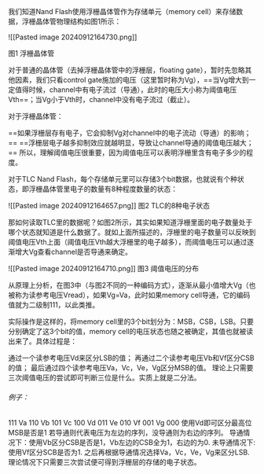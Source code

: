 
我们知道Nand Flash使用浮栅晶体管作为存储单元（memory cell）来存储数据，浮栅晶体管物理结构如图1所示：

![[Pasted image 20240912164730.png]]

图1 浮栅晶体管

对于普通的晶体管（去掉浮栅晶体管中的浮栅层，floating gate），暂时先忽略其他因素，我们只看control gate施加的电压（这里暂时称为Vg），==当Vg增大到一定值得时候，channel中有电子流过（导通），此时的电压大小称为阈值电压Vth==；当Vg小于Vth时，channel中没有电子流过（截止）。

对于浮栅晶体管：

==如果浮栅层存有电子，它会抑制Vg对channel中的电子流动（导通）的影响；==
==浮栅层电子越多抑制效应就越明显，导致让channel导通的阈值电压越大；==
所以，理解阈值电压很重要，因为阈值电压可以表明浮栅里含有电子多少的程度。

对于TLC Nand Flash，每个存储单元里可以存储3个bit数据，也就说有个种状态，即浮栅晶体管里电子的数量有8种程度数量的状态：


![[Pasted image 20240912164657.png]]
图2 TLC的8种电子状态

那如何读取TLC里的数据呢？如图2所示，其实如果知道浮栅里面的电子数量处于哪个状态就知道是什么数据了。就如上面所描述的，浮栅里的电子数量可以反映到阈值电压Vth上面（阈值电压Vth越大浮栅里的电子越多），而阈值电压可以通过逐渐增大Vg查看channel是否导通来确定。


![[Pasted image 20240912164710.png]]
图3 阈值电压的分布

从原理上分析，在图3中（与图2不同的一种编码方式），逐渐从最小值增大Vg（也被称为读参考电压Vread），如果Vg=Va，此时如果memory cell导通，它的编码值就为二级制111，以此类推。

实际操作是这样的，将memory cell里的3个bit划分为：MSB，CSB，LSB。只要分别确定了这3个bit的值，memory cell的电压状态也随之被确定，其值也就被读出来了。具体过程是：

通过一个读参考电压Vd来区分LSB的值；
再通过二个读参考电压Vb和Vf区分CSB的值；
最后通过四个读参考电压Va，Vc，Ve，Vg区分MSB的值。
理论上只需要三次阈值电压的尝试即可判断三位是什么。实质上就是二分法。
###### 例子：
111  Va 110  Vb  101  Vc 100  Vd 011 Ve  010  Vf 001 Vg  000
使用Vd即可区分最高位MSB是否是1
若导通则代表电压为左边的序列，没导通则为右边的序列。
导通情况下：使用Vb区分CSB是否是1，Vb左边的CSB全为1，右边的为0.
未导通情况下:使用Vf区分SCB是否为1.
之后再根据导通情况选择Va，Vc，Ve，Vg来区分LSB.
理论情况下只需要三次尝试便可得到浮栅层的存储的电子状态。


